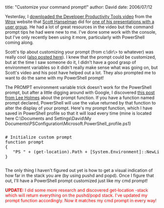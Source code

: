 
title: "Customize your command prompt!"
author: David
date: 2006/07/12

<P>Yesterday, I <A href="http://www.wrox.com/WileyCDA/Section/id-292091.html">downloaded the Developer Productivity Tools video</A> from the <A href="http://www.wrox.com/">Wrox</A> website that <A href="http://www.hanselman.com/blog">Scott Hanselman</A> did for <A href="http://www.hanselman.com/blog/ScottHanselmanDeveloperProductivityToolsVideoPart1.aspx">one of his presentations with a user group</A>. He had a lot of great resources in the video but the command prompt tips he had were new to me. I've done some work with the console, but I've only recently been using it more, particularly with PowerShell coming along. </P>
<P>Scott's tip about customizing your prompt (from c:\dir\&gt; to whatever) was really cool (<A href="http://www.hanselman.com/blog/PromptsAlongWithPushDAndPopD.aspx">also posted here</A>). I knew that the prompt could be customized, but at the time I saw someone do it, I didn't have a good grasp of environment variables so it didn't really make sense what was going on, but Scott's video and his post have helped out a lot. They also prompted me to want to do the same with my PowerShell prompt!</P>
<P>The PROMPT environment variable trick doesn't work for the PowerShell prompt, but after a little digging around with Google, I discovered <A href="http://www.leeholmes.com/blog/GettingStartedCustomizeYourPrompt.aspx">this post from Lee Holmes</A>&nbsp;about the prompt function. If you have a function named prompt declared, PowerShell will use the value returned by that function to alter the display of your prompt. Here's my prompt function, which I have saved in PowerShell profile so that it will load every time (mine is located here C:\Documents and Settings\David\My Documents\PSConfiguration\Microsoft.PowerShell_profile.ps1)</P><PRE><P># Initialize custom prompt<BR>function prompt<BR>{<BR>&nbsp;&nbsp;&nbsp;"PS " + (get-location).Path + [System.Environment]::NewLine + "&gt;".PadLeft((get-location -stack).Count + 1, "+")<BR>}</P></PRE>
<P>The only thing I haven't figured out yet is how to get a visual indication of how far in the stack you are (by using pushd and popd). Once I figure that out, I'll have a PowerShell prompt customized just like my cmd prompt!</P>
<P><FONT color=#ff0000><STRONG>UPDATE:</STRONG> I did some more research and discovered get-location -stack which will return everything on the pushd/popd stack. I've updated my prompt function accordingly. Now it matches my cmd prompt in every way!</FONT></P>
